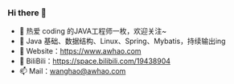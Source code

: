 ### Hi there 👋

<!--
**awhao/awhao** is a ✨ _special_ ✨ repository because its `README.md` (this file) appears on your GitHub profile.

Here are some ideas to get you started:

- 🔭 I’m currently working on ...
- 🌱 I’m currently learning ...
- 👯 I’m looking to collaborate on ...
- 🤔 I’m looking for help with ...
- 💬 Ask me about ...
- 📫 How to reach me: ...
- 😄 Pronouns: ...
- ⚡ Fun fact: ...
-->

- 🔭 热爱 coding 的JAVA工程师一枚，欢迎关注~
- 🌱 Java 基础、数据结构、Linux、Spring、Mybatis，持续输出ing
- 🤔 Website：https://www.awhao.com
- 🌈 BiliBili：https://space.bilibili.com/19438904
- 📫 Mail：[wanghao@awhao.com](mailto:wanghao@awhao.com)
